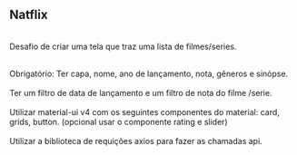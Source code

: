 ## Natflix
<br>Desafio de criar uma tela que traz uma lista de filmes/series.</br> 

<br>Obrigatório:  Ter capa, nome, ano de lançamento, nota, gêneros e sinópse.</br> 
<br>Ter um filtro de data de lançamento e um filtro de nota do filme /serie.</br> 
<br>Utilizar material-ui v4 com os seguintes componentes do material: card, grids, button. (opcional usar o componente rating e slider)</br> 
<br>Utilizar a biblioteca de requições axios para fazer as chamadas api.</br>
